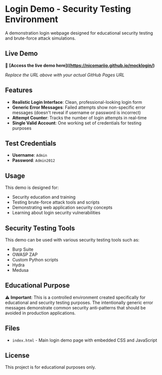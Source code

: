 # Login Demo - Security Testing Environment

A demonstration login webpage designed for educational security testing and brute-force attack simulations.

## Live Demo

🔗 **[Access the live demo here]((https://nicomariio.github.io/mocklogin/)**

*Replace the URL above with your actual GitHub Pages URL*

## Features

- **Realistic Login Interface**: Clean, professional-looking login form
- **Generic Error Messages**: Failed attempts show non-specific error messages (doesn't reveal if username or password is incorrect)
- **Attempt Counter**: Tracks the number of login attempts in real-time
- **Single Valid Account**: One working set of credentials for testing purposes

## Test Credentials

- **Username**: `Admin`
- **Password**: `Admin2012`

## Usage

This demo is designed for:
- Security education and training
- Testing brute-force attack tools and scripts
- Demonstrating web application security concepts
- Learning about login security vulnerabilities

## Security Testing Tools

This demo can be used with various security testing tools such as:
- Burp Suite
- OWASP ZAP
- Custom Python scripts
- Hydra
- Medusa

## Educational Purpose

⚠️ **Important**: This is a controlled environment created specifically for educational and security testing purposes. The intentionally generic error messages demonstrate common security anti-patterns that should be avoided in production applications.

## Files

- `index.html` - Main login demo page with embedded CSS and JavaScript

## License

This project is for educational purposes only.
